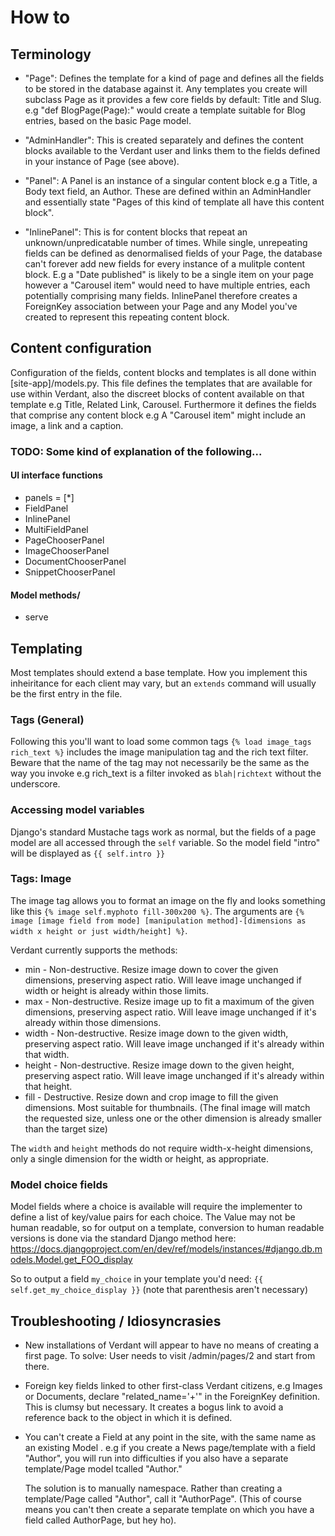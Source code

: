 # How to

## Terminology

*	"Page": Defines the template for a kind of page and defines all the fields to be stored in the database against it. Any templates you create will subclass Page as it provides a few core fields by default: Title and Slug. e.g "def BlogPage(Page):" would create a template suitable for Blog entries, based on the basic Page model. 

*	"AdminHandler": This is created separately and defines the content blocks available to the Verdant user and links them to the fields defined in your instance of Page (see above).

*	"Panel": A Panel is an instance of a singular content block e.g a Title, a Body text field, an Author. These are defined within an AdminHandler and essentially state "Pages of this kind of template all have this content block".

*	"InlinePanel": This is for content blocks that repeat an unknown/unpredicatable number of times. While single, unrepeating fields can be defined as denormalised fields of your Page, the database can't forever add new fields for every instance of a mulitple content block. E.g a "Date published" is likely to be a single item on your page however a "Carousel item" would need to have multiple entries, each potentially comprising many fields. InlinePanel therefore creates a ForeignKey association between your Page and any Model you've created to represent this repeating content block.

## Content configuration

Configuration of the fields, content blocks and templates is all done within [site-app]/models.py. This file defines the templates that are available for use within Verdant, also the discreet blocks of content available on that template e.g Title, Related Link, Carousel. Furthermore it defines the fields that comprise any content block e.g A "Carousel item" might include an image, a link and a caption.

### TODO: Some kind of explanation of the following...

#### UI interface functions

*	panels = [*]
*	FieldPanel
*	InlinePanel
*	MultiFieldPanel
*	PageChooserPanel
*	ImageChooserPanel
*	DocumentChooserPanel
*	SnippetChooserPanel

#### Model methods/

*	serve


## Templating

Most templates should extend a base template. How you implement this inheiritance for each client may vary, but an `extends` command will usually be the first entry in the file.

### Tags (General)

Following this you'll want to load some common tags `{% load image_tags rich_text %}` includes the image manipulation tag and the rich text filter. Beware that the name of the tag may not necessarily be the same as the way you invoke e.g rich_text is a filter invoked as `blah|richtext` without the underscore.

### Accessing model variables

Django's standard Mustache tags work as normal, but the fields of a page model are all accessed through the `self` variable. So the model field "intro" will be displayed as `{{ self.intro }}`

### Tags: Image

The image tag allows you to format an image on the fly and looks something like this `{% image self.myphoto fill-300x200 %}`. The arguments are `{% image [image field from mode] [manipulation method]-[dimensions as width x height or just width/height] %}`.

Verdant currently supports the methods:

*	min - Non-destructive. Resize image down to cover the given dimensions, preserving aspect ratio. Will leave image unchanged if width or height is already within those limits.
*	max - Non-destructive. Resize image up to fit a maximum of the given dimensions, preserving aspect ratio. Will leave image unchanged if it's already within those dimensions.
*	width - Non-destructive. Resize image down to the given width, preserving aspect ratio. Will leave image unchanged if it's already within that width.
*	height - Non-destructive. Resize image down to the given height, preserving aspect ratio. Will leave image unchanged if it's already within that height.
* 	fill - Destructive. Resize down and crop image to fill the given dimensions. Most suitable for thumbnails. (The final image will match the requested size, unless one or the other dimension is already smaller than the target size)

The `width` and `height` methods do not require width-x-height dimensions, only a single dimension for the width or height, as appropriate.

### Model choice fields

Model fields where a choice is available will require the implementer to define a list of key/value pairs for each choice. The Value may not be human readable, so for output on a template, conversion to human readable versions is done via the standard Django method here: https://docs.djangoproject.com/en/dev/ref/models/instances/#django.db.models.Model.get_FOO_display

So to output a field `my_choice` in your template you'd need: `{{ self.get_my_choice_display }}` (note that parenthesis aren't necessary)


## Troubleshooting / Idiosyncrasies

* 	New installations of Verdant will appear to have no means of creating a first page. To solve: User needs to visit /admin/pages/2 and start from there.

* 	Foreign key fields linked to other first-class Verdant citizens, e.g Images or Documents, declare "related_name='+'" in the ForeignKey definition. This is clumsy but necessary. It creates a bogus link to avoid a reference back to the object in which it is defined.

* 	You can't create a Field at any point in the site, with the same name as an existing Model . e.g if you create a News page/template with a field "Author", you will run into difficulties if you also have a separate template/Page model tcalled "Author." 

	The solution is to manually namespace. Rather than creating a template/Page called "Author", call it "AuthorPage". (This of course means you can't then create a separate template on which you have a field called AuthorPage, but hey ho).

